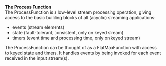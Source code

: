 **The Process Function**\
The ProcessFunction is a low-level stream processing operation, giving access to the basic building blocks of all (acyclic) streaming applications:
- events (stream elements)
- state (fault-tolerant, consistent, only on keyed stream)
- timers (event time and processing time, only on keyed stream)

The ProcessFunction can be thought of as a FlatMapFunction with access to keyed state and timers. It handles events by being invoked for each event \
received in the input stream(s).